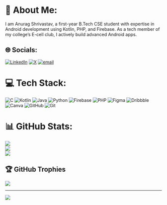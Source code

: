# 💫 About Me:
I am Anurag Shrivastav, a first-year B.Tech CSE student with expertise in Android development using Kotlin, PHP, and Firebase. As a tech member of my college’s E-cell club, I actively build advanced Android apps.


## 🌐 Socials:
[![LinkedIn](https://img.shields.io/badge/LinkedIn-%230077B5.svg?logo=linkedin&logoColor=white)](https://linkedin.com/in/anurag-shrivastav-b7a616327) [![X](https://img.shields.io/badge/X-black.svg?logo=X&logoColor=white)](https://x.com/AnuragShri23069) [![email](https://img.shields.io/badge/Email-D14836?logo=gmail&logoColor=white)](mailto:anurag13360@gmail.com) 

# 💻 Tech Stack:
![C](https://img.shields.io/badge/c-%2300599C.svg?style=for-the-badge&logo=c&logoColor=white) ![Kotlin](https://img.shields.io/badge/kotlin-%237F52FF.svg?style=for-the-badge&logo=kotlin&logoColor=white) ![Java](https://img.shields.io/badge/java-%23ED8B00.svg?style=for-the-badge&logo=openjdk&logoColor=white) ![Python](https://img.shields.io/badge/python-3670A0?style=for-the-badge&logo=python&logoColor=ffdd54) ![Firebase](https://img.shields.io/badge/firebase-%23039BE5.svg?style=for-the-badge&logo=firebase) ![PHP](https://img.shields.io/badge/php-%23777BB4.svg?style=for-the-badge&logo=php&logoColor=white) ![Figma](https://img.shields.io/badge/figma-%23F24E1E.svg?style=for-the-badge&logo=figma&logoColor=white) ![Dribbble](https://img.shields.io/badge/Dribbble-EA4C89?style=for-the-badge&logo=dribbble&logoColor=white) ![Canva](https://img.shields.io/badge/Canva-%2300C4CC.svg?style=for-the-badge&logo=Canva&logoColor=white) ![GitHub](https://img.shields.io/badge/github-%23121011.svg?style=for-the-badge&logo=github&logoColor=white) ![Git](https://img.shields.io/badge/git-%23F05033.svg?style=for-the-badge&logo=git&logoColor=white)
# 📊 GitHub Stats:
![](https://github-readme-stats.vercel.app/api?username=Anurag-spec1&theme=gruvbox&hide_border=false&include_all_commits=false&count_private=false)<br/>
![](https://nirzak-streak-stats.vercel.app/?user=Anurag-spec1&theme=gruvbox&hide_border=false)<br/>
![](https://github-readme-stats.vercel.app/api/top-langs/?username=Anurag-spec1&theme=gruvbox&hide_border=false&include_all_commits=false&count_private=false&layout=compact)

## 🏆 GitHub Trophies
![](https://github-profile-trophy.vercel.app/?username=Anurag-spec1&theme=radical&no-frame=false&no-bg=true&margin-w=4)

---
[![](https://visitcount.itsvg.in/api?id=Anurag-spec1&icon=0&color=0)](https://visitcount.itsvg.in)

<!-- Proudly created with GPRM ( https://gprm.itsvg.in ) -->
